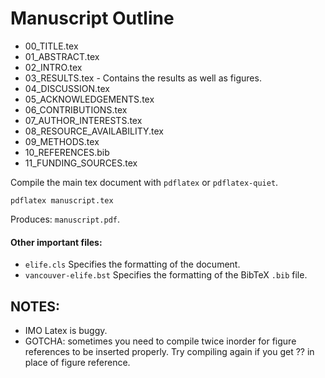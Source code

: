# Manuscript Outline

* 00_TITLE.tex
* 01_ABSTRACT.tex
* 02_INTRO.tex
* 03_RESULTS.tex - Contains the results as well as figures.
* 04_DISCUSSION.tex
* 05_ACKNOWLEDGEMENTS.tex
* 06_CONTRIBUTIONS.tex
* 07_AUTHOR_INTERESTS.tex
* 08_RESOURCE_AVAILABILITY.tex
* 09_METHODS.tex
* 10_REFERENCES.bib
* 11_FUNDING_SOURCES.tex

Compile the main tex document with `pdflatex` or `pdflatex-quiet`.
```
pdflatex manuscript.tex
```
Produces: `manuscript.pdf`.

#### Other important files:
* `elife.cls` Specifies the formatting of the document.
* `vancouver-elife.bst` Specifies the formatting of the BibTeX `.bib` file.

## NOTES:
* IMO Latex is buggy. 
* GOTCHA: sometimes you need to compile twice inorder for figure references to
    be inserted properly. Try compiling again if you get ?? in place of figure
    reference.
